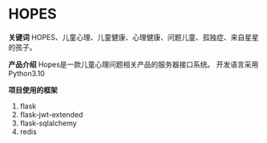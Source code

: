 # HOPES

**关键词**
HOPES、儿童心理、儿童健康、心理健康、问题儿童、孤独症、来自星星的孩子。

**产品介绍**
Hopes是一款儿童心理问题相关产品的服务器接口系统。
开发语言采用Python3.10

**项目使用的框架**
1. flask
2. flask-jwt-extended
3. flask-sqlalchemy
4. redis
